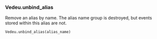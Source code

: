 ### Vedeu.unbind_alias

Remove an alias by name. The alias name group is destroyed, but events
stored within this alias are not.

    Vedeu.unbind_alias(alias_name)
